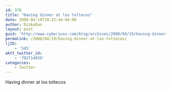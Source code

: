 ```yaml
---
id: 378
title: "Having dinner at los toltecos"
date: 2008-04-19T19:22:44-04:00
author: DizkoDan
layout: post
guid: 'http://www.cyberjunx.com/blog/archives/2008/04/19/having-dinner-at-los-toltecos/'
permalink: /2008/04/19/having-dinner-at-los-toltecos/
ljID:
    - '545'
aktt_twitter_id:
    - '792714039'
categories:
    - Twitter
---
```


Having dinner at los toltecos